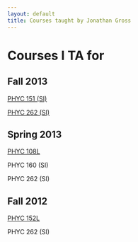 ```yaml
---
layout: default
title: Courses taught by Jonathan Gross
---
```


Courses I TA for
================

Fall 2013
---------

[PHYC 151 (SI)](2013/fall/phyc151)

[PHYC 262 (SI)](2013/fall/phyc262)

Spring 2013
-----------

[PHYC 108L](2013/spring/phyc108l)

PHYC 160 (SI)

PHYC 262 (SI)

Fall 2012
---------

[PHYC 152L](phyc152l)

PHYC 262 (SI)
